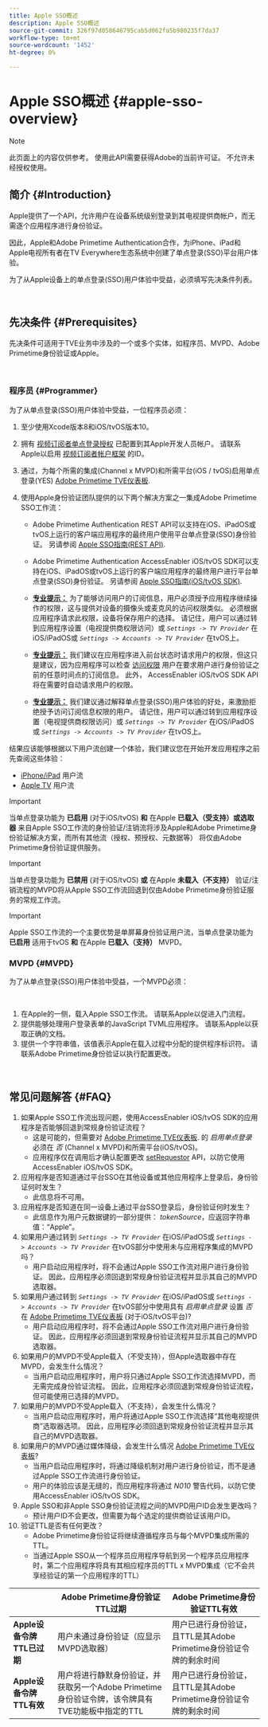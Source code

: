 ```yaml
---
title: Apple SSO概述
description: Apple SSO概述
source-git-commit: 326f97d058646795cab5d062fa5b980235f7da37
workflow-type: tm+mt
source-wordcount: '1452'
ht-degree: 0%

---
```




# Apple SSO概述 {#apple-sso-overview}

>[!NOTE]
>
>此页面上的内容仅供参考。 使用此API需要获得Adobe的当前许可证。 不允许未经授权使用。

## 简介 {#Introduction}

Apple提供了一个API，允许用户在设备系统级别登录到其电视提供商帐户，而无需逐个应用程序进行身份验证。

因此，Apple和Adobe Primetime Authentication合作，为iPhone、iPad和Apple电视所有者在TV Everywhere生态系统中创建了单点登录(SSO)平台用户体验。

为了从Apple设备上的单点登录(SSO)用户体验中受益，必须填写先决条件列表。

</br>

## 先决条件 {#Prerequisites}

先决条件可适用于TVE业务中涉及的一个或多个实体，如程序员、MVPD、Adobe Primetime身份验证或Apple。

</br>

### 程序员 {#Programmer}

为了从单点登录(SSO)用户体验中受益，一位程序员必须：

1. 至少使用Xcode版本8和iOS/tvOS版本10。

1. 拥有 [视频订阅者单点登录授权](https://developer.apple.com/documentation/bundleresources/entitlements/com_apple_developer_video-subscriber-single-sign-on) 已配置到其Apple开发人员帐户。 请联系Apple以启用 [视频订阅者帐户框架](https://developer.apple.com/documentation/videosubscriberaccount) 的ID。

1. 通过，为每个所需的集成(Channel x MVPD)和所需平台(iOS / tvOS)启用单点登录(YES) [Adobe Primetime TVE仪表板](https://console.auth.adobe.com/).

1. 使用Apple身份验证团队提供的以下两个解决方案之一集成Adobe Primetime SSO工作流：

   - Adobe Primetime Authentication REST API可以支持在iOS、iPadOS或tvOS上运行的客户端应用程序的最终用户使用平台单点登录(SSO)身份验证。 另请参阅 [Apple SSO指南(REST API)](/help/authentication/apple-sso-cookbook-rest-api.md).

   - Adobe Primetime Authentication AccessEnabler iOS/tvOS SDK可以支持在iOS、iPadOS或tvOS上运行的客户端应用程序的最终用户进行平台单点登录(SSO)身份验证。 另请参阅 [Apple SSO指南(iOS/tvOS SDK)](/help/authentication/apple-sso-cookbook-iostvos-sdk.md).

   - **<u>专业提示：</u>** 为了能够访问用户的订阅信息，用户必须授予应用程序继续操作的权限，这与提供对设备的摄像头或麦克风的访问权限类似。 必须根据应用程序请求此权限，设备将保存用户的选择。 请记住，用户可以通过转到应用程序设置（电视提供商权限访问）或 *`Settings -> TV Provider`* 在iOS/iPadOS或 *`Settings -> Accounts -> TV Provider`* 在tvOS上。

   - **<u>专业提示：</u>** 我们建议在应用程序进入前台状态时请求用户的权限，但这只是建议，因为应用程序可以检查 [访问权限](https://developer.apple.com/documentation/videosubscriberaccount/vsaccountmanager/1949763-checkaccessstatus) 用户在要求用户进行身份验证之前的任意时间点的订阅信息。 此外， AccessEnabler iOS/tvOS SDK API将在需要时自动请求用户的权限。

   - **<u>专业提示：</u>** 我们建议通过解释单点登录(SSO)用户体验的好处，来激励拒绝授予访问订阅信息权限的用户。 请记住，用户可以通过转到应用程序设置（电视提供商权限访问）或 *`Settings -> TV Provider`* 在iOS/iPadOS或 *`Settings -> Accounts -> TV Provider`* 在tvOS上。

结果应该能够根据以下用户流创建一个体验，我们建议您在开始开发应用程序之前先查阅这些体验：

- [iPhone/iPad](http://tve.zendesk.com/hc/article_attachments/205624966/User_flows_AppleSSO_iOS_v2.pdf) 用户流
- [Apple TV](http://tve.zendesk.com/hc/article_attachments/206669126/User_flows_tvOS.pdf) 用户流


>[!IMPORTANT]
>
> 当单点登录功能为 **已启用** (对于iOS/tvOS) **和** 在Apple **已载入（受支持）或选取器** 来自Apple SSO工作流的身份验证/注销流将涉及Apple和Adobe Primetime身份验证解决方案，而所有其他流（授权、预授权、元数据等） 将仅由Adobe Primetime身份验证提供服务。


>[!IMPORTANT]
>
> 当单点登录功能为 **已禁用** (对于iOS/tvOS) **或** 在Apple **未载入（不支持）** 验证/注销流程的MVPD将从Apple SSO工作流回退到仅由Adobe Primetime身份验证服务的常规工作流。


>[!IMPORTANT]
>
> Apple SSO工作流的一个主要优势是单屏幕身份验证用户流，当单点登录功能为 **已启用** 适用于tvOS **和** 在Apple **已载入（支持）** MVPD。


### MVPD {#MVPD}

为了从单点登录(SSO)用户体验中受益，一个MVPD必须：

 

1. 在Apple的一侧，载入Apple SSO工作流。 请联系Apple以促进入门流程。
1. 提供能够处理用户登录表单的JavaScript TVML应用程序。 请联系Apple以获取正确的文档。
1. 提供一个字符串值，该值表示Apple在载入过程中分配的提供程序标识符。 请联系Adobe Primetime身份验证以执行配置更改。

</br>

## 常见问题解答 {#FAQ}

1. 如果Apple SSO工作流出现问题，使用AccessEnabler iOS/tvOS SDK的应用程序是否能够回退到常规身份验证流程？
   - 这是可能的，但需要对 [Adobe Primetime TVE仪表板](https://console.auth.adobe.com/). 的 *启用单点登录* 必须在 *否* (Channel x MVPD)和所需平台(iOS/tvOS)。
   - 应用程序仅在调用后才确认配置更改 [setRequestor](/help/authentication/iostvos-sdk-api-reference.md#setReqV3) API，以防它使用AccessEnabler iOS/tvOS SDK。
1. 应用程序是否知道通过平台SSO在其他设备或其他应用程序上登录后，身份验证何时发生？
   - 此信息将不可用。
1. 应用程序是否知道在同一设备上通过平台SSO登录后，身份验证何时发生？ 
   - 此信息作为用户元数据键的一部分提供： *tokenSource*，应返回字符串值：“Apple”。
1. 如果用户通过转到 *`Settings -> TV Provider`* 在iOS/iPadOS或 *`Settings -> Accounts -> TV Provider`* 在tvOS部分中使用未与应用程序集成的MVPD吗？
   - 用户启动应用程序时，将不会通过Apple SSO工作流对用户进行身份验证。 因此，应用程序必须回退到常规身份验证流程并显示其自己的MVPD选取器。
1. 如果用户通过转到 *`Settings -> TV Provider`* 在iOS/iPadOS或 *`Settings -> Accounts -> TV Provider`* 在tvOS部分中使用具有 *启用单点登录* 设置 *否* 在 [Adobe Primetime TVE仪表板](https://console.auth.adobe.com/) (对于iOS/tvOS平台)?
   - 用户启动应用程序时，将不会通过Apple SSO工作流对用户进行身份验证。 因此，应用程序必须回退到常规身份验证流程并显示其自己的MVPD选取器。
1. 如果用户的MVPD不受Apple载入（不受支持），但Apple选取器中存在MVPD，会发生什么情况？
   - 当用户启动应用程序时，用户将只通过Apple SSO工作流选择MVPD，而无需完成身份验证流程。 因此，应用程序必须回退到常规身份验证流程，但可能使用已选择的MVPD。
1. 如果用户的MVPD不受Apple载入（不支持），会发生什么情况？
   - 当用户启动应用程序时，用户将通过Apple SSO工作流选择“其他电视提供商”选取器选项。 因此，应用程序必须回退到常规身份验证流程并显示其自己的MVPD选取器。
1. 如果用户的MVPD通过媒体降级，会发生什么情况 [Adobe Primetime TVE仪表板](https://console.auth.adobe.com/)?
   - 当用户启动应用程序时，将通过降级机制对用户进行身份验证，而不是通过Apple SSO工作流进行身份验证。
   - 用户的体验应该是无缝的，而应用程序将通过 *N010* 警告代码，以防它使用AccessEnabler iOS/tvOS SDK。
1. Apple SSO和非Apple SSO身份验证流程之间的MVPD用户ID会发生更改吗？
   - 预计用户ID不会更改，但需要为每个选定的提供商验证该用户ID。 
1. 验证TTL是否有任何更改？
   - Adobe Primetime身份验证将继续遵循程序员与每个MVPD集成所需的TTL。
   - 当通过Apple SSO从一个程序员应用程序导航到另一个程序员应用程序时，第二个应用程序将具有其相应程序员的TTL x MVPD集成（它不会共享经验证的第一个应用程序的TTL）

|  | Adobe Primetime身份验证TTL过期 | Adobe Primetime身份验证TTL有效 |
| ------------------------------------ | ------------------------------------------------------------------------------------------------------------------------------- | --------------------------------------------------------------------------------------------------- |
| **Apple设备令牌TTL已过期** | 用户未通过身份验证（应显示MVPD选取器） | 用户已进行身份验证，且TTL是其Adobe Primetime身份验证令牌的剩余时间 |
| **Apple设备令牌TTL有效** | 用户将进行静默身份验证，并获取另一个Adobe Primetime身份验证令牌，该令牌具有TVE功能板中指定的TTL | 用户已进行身份验证，且TTL是其Adobe Primetime身份验证令牌的剩余时间 |

<!--

## Resources {#Resources}

- [Apple SSO Cookbook (REST API)](/help/authentication/apple-sso-cookbook-rest-api.md)
- [Apple SSO Cookbook (iOS/tvOS SDK)](/help/authentication/apple-sso-cookbook-iostvos-sdk.md)
- [Sign in with your TV provider on your iPhone, iPad, or iPod touch](https://support.apple.com/en-us/HT207035)
- [Use your pay TV or cable provider with Apple TV](https://support.apple.com/en-us/HT207035)
- [TV providers that let you sign in on your iPhone, iPad, or Apple TV](https://support.apple.com/en-us/HT208084)
- [TV Provider Authentication](https://developer.apple.com/design/human-interface-guidelines/tvos/system-capabilities/tv-provider-authentication/)
- [Apple Developer Documentation - Video Subscriber Account Framework](https://developer.apple.com/documentation/videosubscriberaccount)
-->
